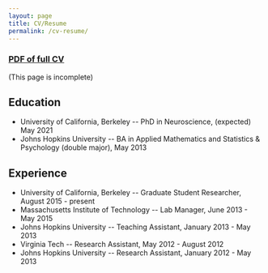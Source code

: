 ```yaml
---
layout: page
title: CV/Resume
permalink: /cv-resume/
---
```


### [PDF of full CV](../../images/CV_Nov2020.pdf)


(This page is incomplete)


## Education
* University of California, Berkeley -- PhD in Neuroscience, (expected) May 2021
* Johns Hopkins University -- BA in Applied Mathematics and Statistics & Psychology (double major), May 2013


## Experience
* University of California, Berkeley -- Graduate Student Researcher, August 2015 - present
* Massachusetts Institute of Technology -- Lab Manager, June 2013 - May 2015
* Johns Hopkins University -- Teaching Assistant, January 2013 - May 2013
* Virginia Tech -- Research Assistant, May 2012 - August 2012
* Johns Hopkins University -- Research Assistant, January 2012 - May 2013

